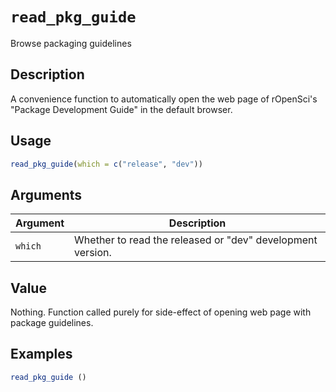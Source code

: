 # `read_pkg_guide`

Browse packaging guidelines


## Description

A convenience function to automatically open the web page of rOpenSci's
 "Package Development Guide" in the default browser.


## Usage

```r
read_pkg_guide(which = c("release", "dev"))
```


## Arguments

Argument      |Description
------------- |----------------
`which`     |     Whether to read the released or "dev" development version.


## Value

Nothing. Function called purely for side-effect of opening web page
 with package guidelines.


## Examples

```r
read_pkg_guide ()
```


